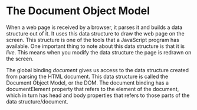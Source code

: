 # The Document Object Model

When a web page is received by a browser, it parses it and builds a data structure out of it. It uses this data structure to draw the web page on the screen. This structure is one of the tools that a JavaScript program has available. One important thing to note about this data structure is that it is _live_. This means when you modify the data structure the page is redrawn on the screen.

The global binding _document_ gives us access to the data structure created from parsing the HTML document. This data structure is called the Document Object Model, or the DOM. The document binding has a documentElement property that refers to the <html> element of the document, which in turn has head and body properties that refers to those parts of the data structure/document.
